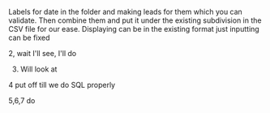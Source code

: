 Labels for date in the folder and making leads for them which you can validate. Then combine them and put it under the existing subdivision in the CSV file for our ease. Displaying can be in the existing format just inputting can be fixed

2, wait I'll see, I'll do

3. Will look at

4 put off till we do SQL properly

5,6,7 do